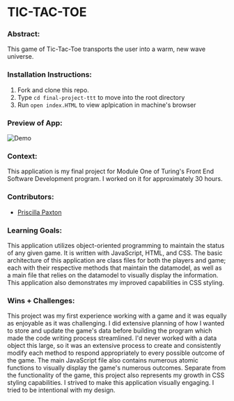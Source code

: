 # TIC-TAC-TOE 

### Abstract:
[//]: <> (Briefly describe what you built and its features. What problem is the app solving? How does this application solve that problem?)
This game of Tic-Tac-Toe transports the user into a warm, new wave universe.


### Installation Instructions:
[//]: <> (What steps does a person have to take to get your app cloned down and running?)
1. Fork and clone this repo.
2. Type `cd final-project-ttt` to move into the root directory
3. Run `open index.HTML` to view aplpication in machine's browser


### Preview of App:
[//]: <> (Provide ONE gif or screenshot of your application - choose the "coolest" piece of functionality to show off.)
![Demo](https://media.giphy.com/media/v1.Y2lkPTc5MGI3NjExYmZiM2M2NGUyODExN2Q2NWViZmU2ZDI3M2U5ZWU1ODQ2M2JmYzU1NSZjdD1n/sWQMlI1WzL58eldvQ0/giphy.gif)

### Context:
[//]: <> (Give some context for the project here. How long did you have to work on it? How far into the Turing program are you?)
This application is my final project for Module One of Turing's Front End Software Development program. I worked on it for approximately 30 hours.


### Contributors:
[//]: <> (Who worked on this application? Link to their LinkedIn.)
- [Priscilla Paxton](https://www.linkedin.com/in/priscilla-paxton-9175bb199/)


### Learning Goals:
[//]: <> (What were the learning goals of this project? What tech did you work with?)
This application utilizes object-oriented programming to maintain the status of any given game. It is written with JavaScript, HTML, and CSS. The basic architecture of this application are class files for both the players and game; each with their respective methods that maintain the datamodel, as well as a main file that relies on the datamodel to visually display the information. This application also demonstrates my improved capabilities in CSS styling.

### Wins + Challenges:
[//]: <> (What are 2-3 wins you have from this project? What were some challenges you faced - and how did you get over them?)
This project was my first experience working with a game and it was equally as enjoyable as it was challenging. I did extensive planning of how I wanted to store and update the game's data before building the program which made the code writing process streamlined. I'd never worked with a data object this large, so it was an extensive process to create and consistently modify each method to respond appropriately to every possible outcome of the game. The main JavaScript file also contains numerous atomic functions to visually display the game's numerous outcomes. Separate from the functionality of the game, this project also represents my growth in CSS styling capabilities. I strived to make this application visually engaging. I tried to be intentional with my design.
